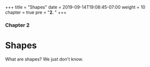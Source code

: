 +++
title = "Shapes"
date = 2019-09-14T19:08:45-07:00
weight = 10
chapter = true
pre = "<b>2. </b>"
+++

### Chapter 2

# Shapes

What are shapes? We just don't know.